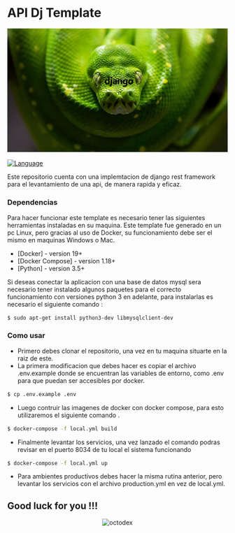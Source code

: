 # API Dj Template

<p align="center"> 
    <img src="src/static/img/python.jpg" alt="octodex">
 </p>


[![Language](https://img.shields.io/badge/Python-3.5%20%7C%203.6%20%7C%203.7-blue.svg)](https://www.python.org/)


Este repositorio cuenta con una implemtacion de django rest framework para el levantamiento de una api, de manera rapida y eficaz. 

### Dependencias

Para hacer funcionar este template es necesario tener las siguientes herramientas instaladas en su maquina. Este template fue generado en un pc Linux, pero gracias al uso de Docker, su funcionamiento debe ser el mismo en maquinas Windows o Mac.

* [Docker] - version 19+
* [Docker Compose] - version 1.18+
* [Python] - version 3.5+

Si deseas conectar la aplicacion con una base de datos mysql sera necesario tener instalado algunos paquetes para el correcto funcionamiento con versiones python 3 en adelante, para instalarlas es necesario el siguiente comando :
```sh
$ sudo apt-get install python3-dev libmysqlclient-dev
```

### Como usar

- Primero debes clonar el repositorio, una vez en tu maquina situarte en la raiz de este.
- La primera modificacion que debes hacer es copiar el archivo .env.example donde se encuentran las variables de entorno, como .env para que puedan ser accesibles por docker.
```sh
$ cp .env.example .env
```

- Luego contruir las imagenes de docker con docker compose, para esto utilizaremos el siguiente comando .

```sh
$ docker-compose -f local.yml build
```
- Finalmente levantar los servicios, una vez lanzado el comando podras revisar en el puerto 8034 de tu local el sistema funcionando 
```sh
$ docker-compose -f local.yml up
```
- Para ambientes productivos debes hacer la misma rutina anterior, pero levantar los servicios con el archivo production.yml en vez de local.yml.

## Good luck for you !!!

<p align="center"> 
    <img src="https://octodex.github.com/images/nyantocat.gif" alt="octodex">
 </p>

